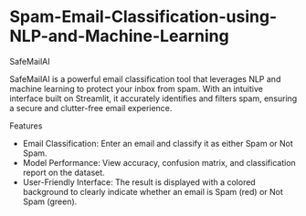 # Spam-Email-Classification-using-NLP-and-Machine-Learning

SafeMailAI

SafeMailAI is a powerful email classification tool that leverages NLP and machine learning to protect your inbox from spam. With an intuitive interface built on Streamlit, it accurately identifies and filters spam, ensuring a secure and clutter-free email experience.


Features

- Email Classification: Enter an email and classify it as either Spam or Not Spam.
- Model Performance: View accuracy, confusion matrix, and classification report on the dataset.
- User-Friendly Interface: The result is displayed with a colored background to clearly indicate whether an email is Spam (red) or Not Spam (green).

